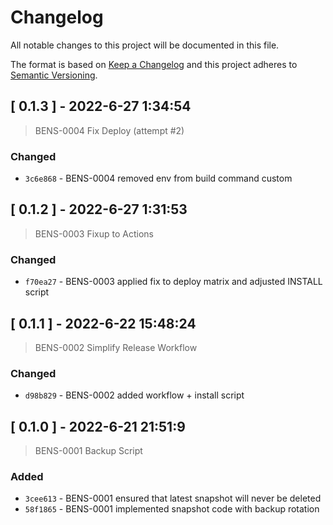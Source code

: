 
# Changelog

All notable changes to this project will be documented in this file.

The format is based on [Keep a Changelog](https://keepachangelog.com/en/1.0.0/)
and this project adheres to [Semantic Versioning](https://semver.org/spec/v2.0.0.html).



## [ 0.1.3 ] - 2022-6-27 1:34:54

> BENS-0004 Fix Deploy (attempt #2)

### Changed

- `3c6e868` - BENS-0004 removed env from build command custom



## [ 0.1.2 ] - 2022-6-27 1:31:53

> BENS-0003 Fixup to Actions

### Changed

- `f70ea27` - BENS-0003 applied fix to deploy matrix and adjusted INSTALL script



## [ 0.1.1 ] - 2022-6-22 15:48:24

> BENS-0002 Simplify Release Workflow

### Changed

- `d98b829` - BENS-0002 added workflow + install script



## [ 0.1.0 ] - 2022-6-21 21:51:9

> BENS-0001 Backup Script

### Added

- `3cee613` - BENS-0001 ensured that latest snapshot will never be deleted
- `58f1865` - BENS-0001 implemented snapshot code with backup rotation